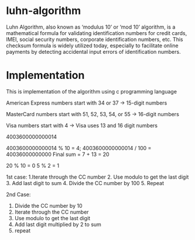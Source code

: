 # luhn-algorithm

Luhn Algorithm, also known as ‘modulus 10’ or ‘mod 10’ algorithm, is a mathematical formula for validating identification numbers for credit cards, IMEI, social security numbers, corporate identification numbers, etc. This checksum formula is widely utilized today, especially to facilitate online payments by detecting accidental input errors of identification numbers.

# Implementation

This is implementation of the algorithm using c programming language

American Express numbers start with 34 or 37 -> 15-digit numbers

MasterCard numbers start with 51, 52, 53, 54, or 55 -> 16-digit numbers

Visa numbers start with 4 -> Visa uses 13 and 16 digit numbers

4003600000000014

4003600000000014 % 10 = 4;
4003600000000014 / 100 = 40036000000000
Final sum = 7 + 13 = 20

20 % 10 = 0
5 % 2 = 1

1st case:
1.Iterate through the CC number
2. Use modulo to get the last digit
3. Add last digit to sum
4. Divide the CC number by 100
5. Repeat

2nd Case:

1. Divide the CC number by 10
2. Iterate through the CC number
3. Use modulo to get the last digit
4. Add last digit multiplied by 2 to sum
5. repeat
